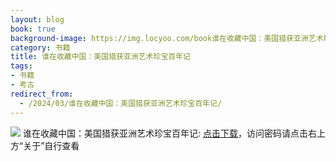 ```yaml
---
layout: blog
book: true
background-image: https://img.locyoo.com/book谁在收藏中国：美国猎获亚洲艺术珍宝百年记.jpg
category: 书籍
title: 谁在收藏中国：美国猎获亚洲艺术珍宝百年记
tags:
- 书籍
- 考古
redirect_from:
  - /2024/03/谁在收藏中国：美国猎获亚洲艺术珍宝百年记/
---
```

![](https://img.locyoo.com/book谁在收藏中国：美国猎获亚洲艺术珍宝百年记.jpg)
谁在收藏中国：美国猎获亚洲艺术珍宝百年记: <a name = "ref1" href="https://url18.ctfile.com/f/50983618-1323175030-ed68d3?p=3619">点击下载</a>，访问密码请点击右上方“关于”自行查看